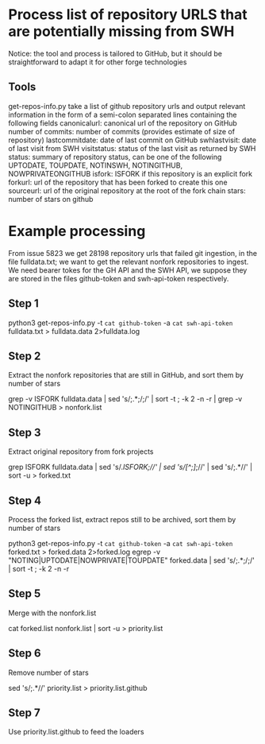 Process list of repository URLS that are potentially missing from SWH
=====================================================================

Notice: the tool and process is tailored to GitHub, but it should be straightforward
        to adapt it for other forge technologies

Tools
-----

get-repos-info.py
   take a list of github repository urls and output relevant information
   in the form of a semi-colon separated lines containing the following fields
              canonicalurl: canonical url of the repository on GitHub
              number of commits: number of commits (provides estimate of size of repository)
              lastcommitdate: date of last commit on GitHub
              swhlastvisit: date of last visit from SWH
              visitstatus: status of the last visit as returned by SWH
              status: summary of repository status, can be one of the following
			          UPTODATE, TOUPDATE, NOTINSWH, NOTINGITHUB, NOWPRIVATEONGITHUB
              isfork: ISFORK if this repository is an explicit fork
              forkurl: url of the repository that has been forked to create this one
              sourceurl: url of the original repository at the root of the fork chain
              stars: number of stars on github

Example processing
==================

From issue 5823 we get 28198 repository urls that failed git ingestion, in the file
fulldata.txt; we want to get the relevant nonfork repositories to ingest.
We need bearer tokes for the GH API and the SWH API, we suppose they are stored
in the files github-token and swh-api-token respectively.

Step 1
------
python3 get-repos-info.py -t `cat github-token` -a `cat swh-api-token` fulldata.txt > fulldata.data 2>fulldata.log

Step 2
------
Extract the nonfork repositories that are still in GitHub, and sort them by number of stars

grep -v ISFORK fulldata.data | sed 's/;.*;/;/' | sort -t \; -k 2 -n -r | grep -v NOTINGITHUB > nonfork.list

Step 3
------
Extract original repository from fork projects

grep ISFORK fulldata.data | sed 's/.*ISFORK;//' | sed 's/[^;]*;//' | sed 's/;.*//' | sort -u > forked.txt

Step 4
------
Process the forked list, extract repos still to be archived, sort them by number of stars

python3 get-repos-info.py -t `cat github-token` -a `cat swh-api-token` forked.txt > forked.data 2>forked.log
egrep -v "NOTING|UPTODATE|NOWPRIVATE|TOUPDATE" forked.data | sed 's/;.*;/;/' | sort -t \; -k 2 -n -r 

Step 5
------
Merge with the nonfork.list

cat forked.list nonfork.list | sort -u > priority.list

Step 6
------
Remove number of stars

sed 's/;.*//' priority.list > priority.list.github

Step 7
------

Use priority.list.github to feed the loaders
